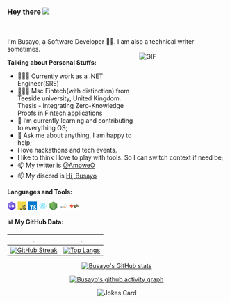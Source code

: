 
### Hey there <img src="https://media.giphy.com/media/hvRJCLFzcasrR4ia7z/giphy.gif" width="25px">

<br />
<br />
I'm Busayo, a Software Developer 🚀🚀. I am also a technical writer sometimes.
<br/>
  <img align="right" alt="GIF" src="https://c.tenor.com/AlUkiGkR2j8AAAAM/new-game-ahagon-umiko-programming.gif" width="200" height="200" />
  
**Talking about Personal Stuffs:**
- 👨🏽‍💻 Currently work as a .NET Engineer(SRE)
- 👨🏽‍💻 Msc Fintech(with distinction) from Teeside university, United Kingdom. Thesis - Integrating Zero-Knowledge Proofs in Fintech applications
- 🌱 I’m currently learning and contributing to everything OS; 
- 💬 Ask me about anything, I am happy to help;
- I love hackathons and tech events.
- I like to think I love to play with tools. So I can switch context if need be;
- 📫 My twitter is [@AmoweO](https://twitter.com/AmoweO)
- 📫 My discord is [Hi, Busayo](https://discord.com/users/busayo#4524)

**Languages and Tools:**  

<code><img height="20" src="https://raw.githubusercontent.com/github/explore/80688e429a7d4ef2fca1e82350fe8e3517d3494d/topics/csharp/csharp.png"></code>
<code><img height="20" src="https://raw.githubusercontent.com/github/explore/80688e429a7d4ef2fca1e82350fe8e3517d3494d/topics/javascript/javascript.png"></code>
<code><img height="20" src="https://raw.githubusercontent.com/github/explore/80688e429a7d4ef2fca1e82350fe8e3517d3494d/topics/typescript/typescript.png"></code>
<code><img height="20" src="https://raw.githubusercontent.com/github/explore/80688e429a7d4ef2fca1e82350fe8e3517d3494d/topics/react/react.png"></code>
<code><img height="20" src="https://raw.githubusercontent.com/github/explore/80688e429a7d4ef2fca1e82350fe8e3517d3494d/topics/nodejs/nodejs.png"></code>
<code><img height="20" src="https://raw.githubusercontent.com/github/explore/80688e429a7d4ef2fca1e82350fe8e3517d3494d/topics/mysql/mysql.png"></code>
<code><img height="20" src="https://raw.githubusercontent.com/github/explore/80688e429a7d4ef2fca1e82350fe8e3517d3494d/topics/git/git.png"></code>



 **📊 My GitHub Data:**

|                                                                                                            .                                                                                                            |                                                                             .                                                                             |
| :---------------------------------------------------------------------------------------------------------------------------------------------------------------------------------------------------------------------: | :-------------------------------------------------------------------------------------------------------------------------------------------------------: |
| [![GitHub Streak](https://github-readme-streak-stats.herokuapp.com?user=amoweolubusayo&theme=cobalt&hide_border=true&date_format=M%20j%5B%2C%20Y%5D&fire=DD0000&ring=DD2727&currStreakNum=00DD3DC2&background=000000)](#!) | [![Top Langs](https://github-readme-stats.vercel.app/api/top-langs/?username=amoweolubusayo&layout=compact&theme=vision-friendly-dark&hide_border=true)](#!) |

<div id="github_stats" align="center">

[![Busayo's GitHub stats](https://github-readme-stats.vercel.app/api?username=amoweolubusayo&count_private=true&show_icons=true&theme=radical&hide_border=true)](#!)

[![Busayo's github activity graph](https://github-activity-graph-oopa.herokuapp.com/graph?username=amoweolubusayo&theme=redical&hide_border=true)](#!)

![Jokes Card](https://readme-jokes.vercel.app/api?theme=redical&hide_border=true)

</div>
